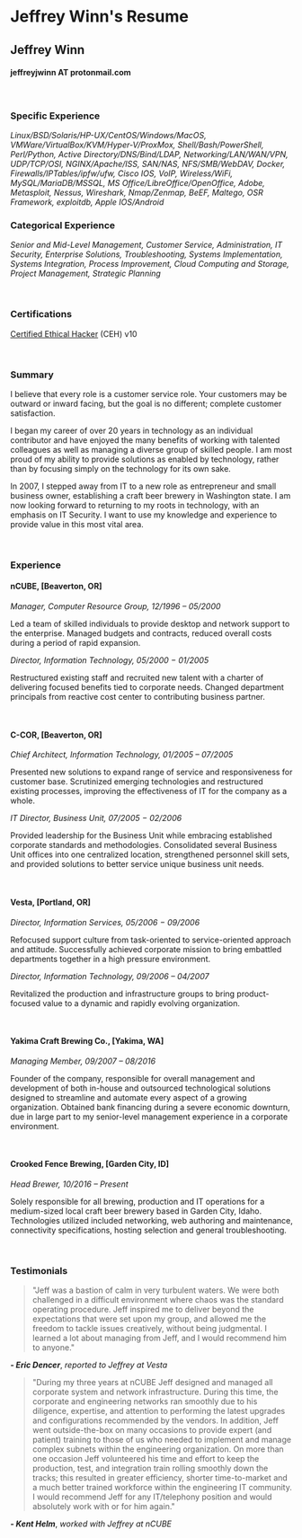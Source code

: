 # Jeffrey Winn's Resume

## Jeffrey Winn
#### jeffreyjwinn AT protonmail.com

<br>

### Specific Experience

*Linux/BSD/Solaris/HP-UX/CentOS/Windows/MacOS, VMWare/VirtualBox/KVM/Hyper-V/ProxMox, Shell/Bash/PowerShell, Perl/Python, Active Directory/DNS/Bind/LDAP, Networking/LAN/WAN/VPN, UDP/TCP/OSI, NGINX/Apache/ISS, SAN/NAS, NFS/SMB/WebDAV, Docker, Firewalls/IPTables/ipfw/ufw, Cisco IOS, VoIP, Wireless/WiFi, MySQL/MariaDB/MSSQL, MS Office/LibreOffice/OpenOffice, Adobe, Metasploit, Nessus, Wireshark, Nmap/Zenmap, BeEF, Maltego, OSR Framework, exploitdb, Apple IOS/Android*

### Categorical Experience

*Senior and Mid-Level Management, Customer Service, Administration, IT Security, Enterprise Solutions, Troubleshooting, Systems Implementation, Systems Integration, Process Improvement, Cloud Computing and Storage, Project Management, Strategic Planning*

<br>

### Certifications

[Certified Ethical Hacker](https://en.wikipedia.org/wiki/Certified_Ethical_Hacker) (CEH) v10

<br>

### Summary

I believe that every role is a customer service role. Your customers may be outward or inward facing, but the goal is no different; complete customer satisfaction.

I began my career of over 20 years in technology as an individual contributor and have enjoyed the many benefits of working with talented colleagues as well as managing a diverse group of skilled people. I am most proud of my ability to provide solutions as enabled by technology, rather than by focusing simply on the technology for its own sake.

In 2007, I stepped away from IT to a new role as entrepreneur and small business owner, establishing a craft beer brewery in Washington state. I am now looking forward to returning to my roots in technology, with an emphasis on IT Security. I want to use my knowledge and experience to provide value in this most vital area.

<br>

### Experience

#### nCUBE, [Beaverton, OR]

_Manager, Computer Resource Group, 12/1996 – 05/2000_

Led a team of skilled individuals to provide desktop and network support to the enterprise. Managed budgets and contracts, reduced overall costs during a period of rapid expansion.

_Director, Information Technology, 05/2000 − 01/2005_

Restructured existing staff and recruited new talent with a charter of delivering focused benefits tied to corporate needs. Changed department principals from reactive cost center to contributing business partner.

<br>

#### C-COR, [Beaverton, OR]

_Chief Architect, Information Technology, 01/2005 – 07/2005_

Presented new solutions to expand range of service and responsiveness for customer base. Scrutinized emerging technologies and restructured existing processes, improving the effectiveness of IT for the company as a whole.

_IT Director, Business Unit, 07/2005 − 02/2006_

Provided leadership for the Business Unit while embracing established corporate standards and methodologies. Consolidated several Business Unit offices into one centralized location, strengthened personnel skill sets, and provided solutions to better service unique business unit needs.

<br>

#### Vesta, [Portland, OR]

_Director, Information Services, 05/2006 − 09/2006_

Refocused support culture from task-oriented to service-oriented approach and attitude. Successfully achieved corporate mission to bring embattled departments together in a high pressure environment.

_Director, Information Technology, 09/2006 – 04/2007_

Revitalized the production and infrastructure groups to bring product-focused value to a dynamic and rapidly evolving organization.

<br>

#### **Yakima Craft** Brewing Co., [Yakima, WA]

_Managing Member, 09/2007 – 08/2016_

Founder of the company, responsible for overall management and development of both in-house and outsourced technological solutions designed to streamline and automate every aspect of a growing organization. Obtained bank financing during a severe economic downturn, due in large part to my senior-level management experience in a corporate environment.

<br>

#### Crooked Fence Brewing, [Garden City, ID]

_Head Brewer, 10/2016 – Present_

Solely responsible for all brewing, production and IT operations for a medium-sized local craft beer brewery based in Garden City, Idaho. Technologies utilized included networking, web authoring and maintenance, connectivity specifications, hosting selection and general troubleshooting.

<br>

### Testimonials

> "Jeff was a bastion of calm in very turbulent waters. We were both challenged in a difficult environment where chaos was the standard operating procedure. Jeff inspired me to deliver beyond the expectations that were set upon my group, and allowed me the freedom to tackle issues creatively, without being judgmental. I learned a lot about managing from Jeff, and I would recommend him to anyone."
  
***- Eric Dencer***, *reported to Jeffrey at Vesta*

> "During my three years at nCUBE Jeff designed and managed all corporate system and network infrastructure. During this time, the corporate and engineering networks ran smoothly due to his diligence, expertise, and attention to performing the latest upgrades and configurations recommended by the vendors. In addition, Jeff went outside-the-box on many occasions to provide expert (and patient) training to those of us who needed to implement and manage complex subnets within the engineering organization. On more than one occasion Jeff volunteered his time and effort to keep the production, test, and integration train rolling smoothly down the tracks; this resulted in greater efficiency, shorter time-to-market and a much better trained workforce within the engineering IT community. I would recommend Jeff for any IT/telephony position and would absolutely work with or for him again."

  ***- Kent Helm***, *worked with Jeffrey at nCUBE*
